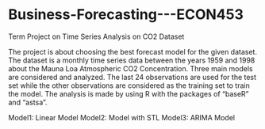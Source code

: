 # Business-Forecasting---ECON453
Term Project on Time Series Analysis on CO2 Dataset 

The project is about choosing the best forecast model for the given dataset. The dataset 
is a monthly time series data between the years 1959 and 1998 about the Mauna Loa 
Atmospheric CO2 Concentration. Three main models are considered and analyzed. The last 24 
observations are used for the test set while the other observations are considered as the training 
set to train the model. The analysis is made by using R with the packages of “baseR” and 
“astsa”.

Model1: Linear Model
Model2: Model with STL
Model3: ARIMA Model

